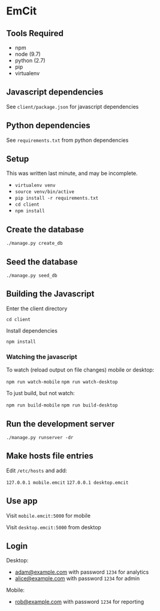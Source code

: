 # EmCit

## Tools Required

- npm
- node (9.7)
- python (2.7)
- pip
- virtualenv

## Javascript dependencies

See `client/package.json` for javascript dependencies

## Python dependencies

See `requirements.txt` from python dependencies

## Setup

This was written last minute, and may be incomplete.

- `virtualenv venv`
- `source venv/bin/active`
- `pip install -r requirements.txt`
- `cd client`
- `npm install`

## Create the database

`./manage.py create_db`

## Seed the database

`./manage.py seed_db`

## Building the Javascript

Enter the client directory

`cd client`

Install dependencies

`npm install`

### Watching the javascript

To watch (reload output on file changes) mobile or desktop:

`npm run watch-mobile`
`npm run watch-desktop`

To just build, but not watch:

`npm run build-mobile`
`npm run build-desktop`

## Run the development server

`./manage.py runserver -dr`

## Make hosts file entries

Edit `/etc/hosts` and add:

`127.0.0.1 mobile.emcit`
`127.0.0.1 desktop.emcit`

## Use app

Visit `mobile.emcit:5000` for mobile

Visit `desktop.emcit:5000` from desktop

## Login

Desktop:

- adam@example.com with password `1234` for analytics
- alice@example.com with password `1234` for admin

Mobile:

- rob@example.com with password `1234` for reporting
